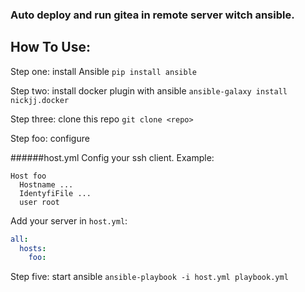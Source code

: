 ### Auto deploy and run gitea in remote server witch ansible.

## How To Use:

Step one: install Ansible `pip install ansible`

Step two: install docker plugin with ansible `ansible-galaxy install nickjj.docker` 

Step three: clone this repo `git clone <repo>`

Step  foo: configure

######host.yml
Config your ssh client. Example: 
```
Host foo
  Hostname ...
  IdentyfiFile ...
  user root
``` 
Add your server in `host.yml`:
```yaml
all:
  hosts:
    foo:
```

Step five: start ansible `ansible-playbook -i host.yml playbook.yml`